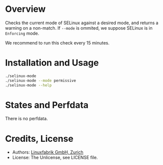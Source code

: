 # Overview

Checks the current mode of SELinux against a desired mode, and returns a warning on a non-match. If `--mode` is ommited, we suppose SELinux is in `Enforcing` mode.

We recommend to run this check every 15 minutes.


# Installation and Usage

```bash
./selinux-mode
./selinux-mode --mode permissive
./selinux-mode --help
```


# States and Perfdata

There is no perfdata.


# Credits, License

* Authors: [Linuxfabrik GmbH, Zurich](https://www.linuxfabrik.ch)
* License: The Unlicense, see LICENSE file.